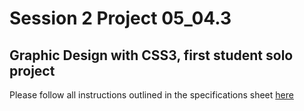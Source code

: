 # Session 2 Project 05_04.3

## Graphic Design with CSS3, first student solo project

Please follow all instructions outlined in the specifications sheet [here](https://docs.google.com/a/west-mec.org/document/d/17L1C8A9I3l-qG9hNjyYQHER0qulQG32yYrrKLUCCPG4/edit?usp=sharing)
